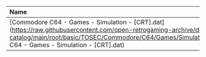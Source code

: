 |Name|Size|
|:---|---:|
|[Commodore C64 - Games - Simulation - [CRT].dat](https://raw.githubusercontent.com/open-retrogaming-archive/dat-catalog/main/root/basic/TOSEC/Commodore/C64/Games/Simulation/[CRT]/Commodore C64 - Games - Simulation - [CRT].dat)|2907|
